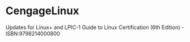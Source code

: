 # CengageLinux
Updates for Linux+ and LPIC-1 Guide to Linux Certification (6th Edition) - ISBN:9798214000800
